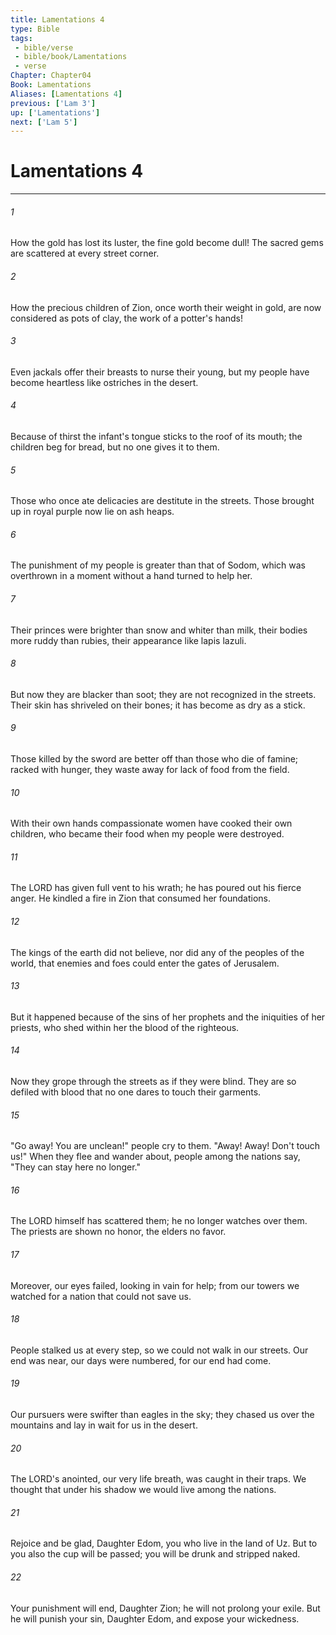 ```yaml
---
title: Lamentations 4
type: Bible
tags:
 - bible/verse
 - bible/book/Lamentations
 - verse
Chapter: Chapter04
Book: Lamentations
Aliases: [Lamentations 4]
previous: ['Lam 3']
up: ['Lamentations']
next: ['Lam 5']
---
```

# Lamentations 4

***


###### 1 
How the gold has lost its luster, the fine gold become dull! The sacred gems are scattered at every street corner. 

###### 2 
How the precious children of Zion, once worth their weight in gold, are now considered as pots of clay, the work of a potter's hands! 

###### 3 
Even jackals offer their breasts to nurse their young, but my people have become heartless like ostriches in the desert. 

###### 4 
Because of thirst the infant's tongue sticks to the roof of its mouth; the children beg for bread, but no one gives it to them. 

###### 5 
Those who once ate delicacies are destitute in the streets. Those brought up in royal purple now lie on ash heaps. 

###### 6 
The punishment of my people is greater than that of Sodom, which was overthrown in a moment without a hand turned to help her. 

###### 7 
Their princes were brighter than snow and whiter than milk, their bodies more ruddy than rubies, their appearance like lapis lazuli. 

###### 8 
But now they are blacker than soot; they are not recognized in the streets. Their skin has shriveled on their bones; it has become as dry as a stick. 

###### 9 
Those killed by the sword are better off than those who die of famine; racked with hunger, they waste away for lack of food from the field. 

###### 10 
With their own hands compassionate women have cooked their own children, who became their food when my people were destroyed. 

###### 11 
The LORD has given full vent to his wrath; he has poured out his fierce anger. He kindled a fire in Zion that consumed her foundations. 

###### 12 
The kings of the earth did not believe, nor did any of the peoples of the world, that enemies and foes could enter the gates of Jerusalem. 

###### 13 
But it happened because of the sins of her prophets and the iniquities of her priests, who shed within her the blood of the righteous. 

###### 14 
Now they grope through the streets as if they were blind. They are so defiled with blood that no one dares to touch their garments. 

###### 15 
"Go away! You are unclean!" people cry to them. "Away! Away! Don't touch us!" When they flee and wander about, people among the nations say, "They can stay here no longer." 

###### 16 
The LORD himself has scattered them; he no longer watches over them. The priests are shown no honor, the elders no favor. 

###### 17 
Moreover, our eyes failed, looking in vain for help; from our towers we watched for a nation that could not save us. 

###### 18 
People stalked us at every step, so we could not walk in our streets. Our end was near, our days were numbered, for our end had come. 

###### 19 
Our pursuers were swifter than eagles in the sky; they chased us over the mountains and lay in wait for us in the desert. 

###### 20 
The LORD's anointed, our very life breath, was caught in their traps. We thought that under his shadow we would live among the nations. 

###### 21 
Rejoice and be glad, Daughter Edom, you who live in the land of Uz. But to you also the cup will be passed; you will be drunk and stripped naked. 

###### 22 
Your punishment will end, Daughter Zion; he will not prolong your exile. But he will punish your sin, Daughter Edom, and expose your wickedness. 
